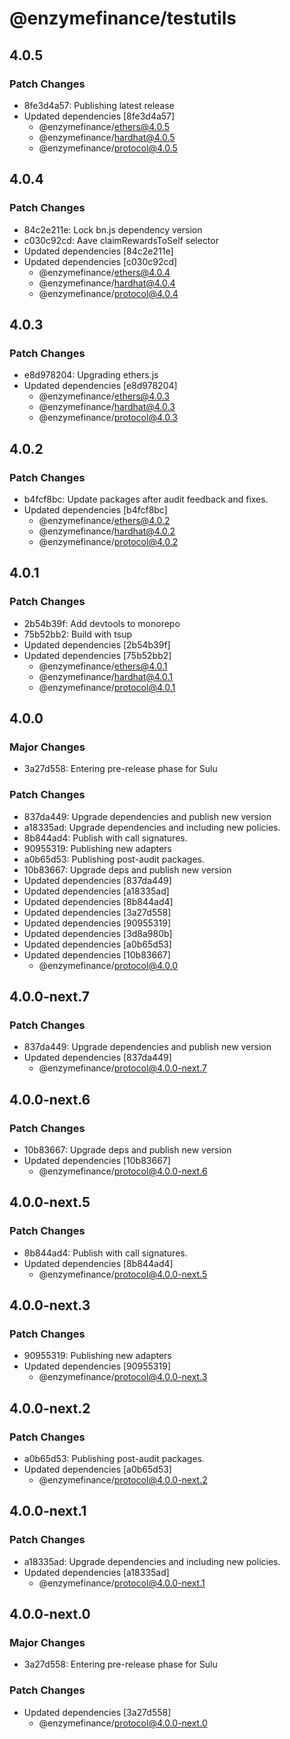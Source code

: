 # @enzymefinance/testutils

## 4.0.5

### Patch Changes

- 8fe3d4a57: Publishing latest release
- Updated dependencies [8fe3d4a57]
  - @enzymefinance/ethers@4.0.5
  - @enzymefinance/hardhat@4.0.5
  - @enzymefinance/protocol@4.0.5

## 4.0.4

### Patch Changes

- 84c2e211e: Lock bn.js dependency version
- c030c92cd: Aave claimRewardsToSelf selector
- Updated dependencies [84c2e211e]
- Updated dependencies [c030c92cd]
  - @enzymefinance/ethers@4.0.4
  - @enzymefinance/hardhat@4.0.4
  - @enzymefinance/protocol@4.0.4

## 4.0.3

### Patch Changes

- e8d978204: Upgrading ethers.js
- Updated dependencies [e8d978204]
  - @enzymefinance/ethers@4.0.3
  - @enzymefinance/hardhat@4.0.3
  - @enzymefinance/protocol@4.0.3

## 4.0.2

### Patch Changes

- b4fcf8bc: Update packages after audit feedback and fixes.
- Updated dependencies [b4fcf8bc]
  - @enzymefinance/ethers@4.0.2
  - @enzymefinance/hardhat@4.0.2
  - @enzymefinance/protocol@4.0.2

## 4.0.1

### Patch Changes

- 2b54b39f: Add devtools to monorepo
- 75b52bb2: Build with tsup
- Updated dependencies [2b54b39f]
- Updated dependencies [75b52bb2]
  - @enzymefinance/ethers@4.0.1
  - @enzymefinance/hardhat@4.0.1
  - @enzymefinance/protocol@4.0.1

## 4.0.0

### Major Changes

- 3a27d558: Entering pre-release phase for Sulu

### Patch Changes

- 837da449: Upgrade dependencies and publish new version
- a18335ad: Upgrade dependencies and including new policies.
- 8b844ad4: Publish with call signatures.
- 90955319: Publishing new adapters
- a0b65d53: Publishing post-audit packages.
- 10b83667: Upgrade deps and publish new version
- Updated dependencies [837da449]
- Updated dependencies [a18335ad]
- Updated dependencies [8b844ad4]
- Updated dependencies [3a27d558]
- Updated dependencies [90955319]
- Updated dependencies [3d8a980b]
- Updated dependencies [a0b65d53]
- Updated dependencies [10b83667]
  - @enzymefinance/protocol@4.0.0

## 4.0.0-next.7

### Patch Changes

- 837da449: Upgrade dependencies and publish new version
- Updated dependencies [837da449]
  - @enzymefinance/protocol@4.0.0-next.7

## 4.0.0-next.6

### Patch Changes

- 10b83667: Upgrade deps and publish new version
- Updated dependencies [10b83667]
  - @enzymefinance/protocol@4.0.0-next.6

## 4.0.0-next.5

### Patch Changes

- 8b844ad4: Publish with call signatures.
- Updated dependencies [8b844ad4]
  - @enzymefinance/protocol@4.0.0-next.5

## 4.0.0-next.3

### Patch Changes

- 90955319: Publishing new adapters
- Updated dependencies [90955319]
  - @enzymefinance/protocol@4.0.0-next.3

## 4.0.0-next.2

### Patch Changes

- a0b65d53: Publishing post-audit packages.
- Updated dependencies [a0b65d53]
  - @enzymefinance/protocol@4.0.0-next.2

## 4.0.0-next.1

### Patch Changes

- a18335ad: Upgrade dependencies and including new policies.
- Updated dependencies [a18335ad]
  - @enzymefinance/protocol@4.0.0-next.1

## 4.0.0-next.0

### Major Changes

- 3a27d558: Entering pre-release phase for Sulu

### Patch Changes

- Updated dependencies [3a27d558]
  - @enzymefinance/protocol@4.0.0-next.0
